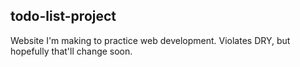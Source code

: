 ## todo-list-project

Website I'm making to practice web development. Violates DRY, but hopefully that'll change soon.
